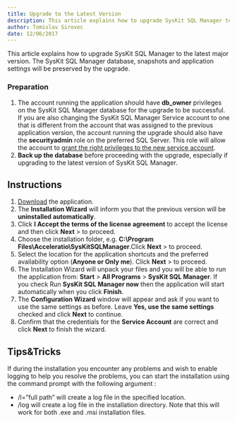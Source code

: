 ```yaml
---
title: Upgrade to the Latest Version
description: This article explains how to upgrade SysKit SQL Manager to the latest major version.
author: Tomislav Sirovec
date: 12/06/2017
---
```

This article explains how to upgrade SysKit SQL Manager to the latest major version. The SysKit SQL Manager database, snapshots and application settings will be preserved by the upgrade.

### Preparation

1. The account running the application should have __db_owner__ privileges on the SysKit SQL Manager database for the upgrade to be successful. If you are also changing the SysKit SQL Manager Service account to one that is different from the account that was assigned to the previous application version, the account running the upgrade should also have the __securityadmin__ role on the preferred SQL Server. This role will allow the account to [grant the right privileges to the new service account](#internal/requirements/user-permission-requirements/).
2. __Back up the database__ before proceeding with the upgrade, especially if upgrading to the latest version of SysKit SQL Manager.

## Instructions

1. [Download](https://www.syskit.com/products/slq-manager/download) the application.
2. The __Installation Wizard__ will inform you that the previous version will be __uninstalled automatically__.
3. Click __I Accept the terms of the license agreement__ to accept the license and then click __Next__ > to proceed.
4. Choose the installation folder, e.g. __C:\Program Files\Acceleratio\SysKitSQLManager__.Click __Next__ > to proceed.
5. Select the location for the application shortcuts and the preferred availability option (__Anyone or Only me__). Click __Next__ > to proceed.
6. The Installation Wizard will unpack your files and you will be able to run the application from: __Start__ > __All Programs__ > __SysKit SQL Manager__. If you check Run __SysKit SQL Manager now__ then the application will start automatically when you click __Finish__.
7. The __Configuration Wizard__ window will appear and ask if you want to use the same settings as before. Leave __Yes, use the same settings__ checked and click __Next__ to continue.
8. Confirm that the credentials for the __Service Account__ are correct and click __Next__ to finish the wizard.

## Tips&Tricks

If during the installation you encounter any problems and wish to enable logging to help you resolve the problems, you can start the installation using the command prompt with the following argument :

* /l=”full path” will create a log file in the specified location.
* /log will create a log file in the installation directory.
Note that this will work for both .exe and .msi installation files.